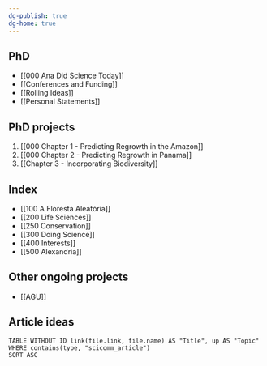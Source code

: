 ```yaml
---
dg-publish: true
dg-home: true
---
```

## PhD
- [[000 Ana Did Science Today]]
- [[Conferences and Funding]]
- [[Rolling Ideas]]
- [[Personal Statements]]

## PhD projects
1. [[000 Chapter 1 - Predicting Regrowth in the Amazon]]
2. [[000 Chapter 2 - Predicting Regrowth in Panama]]
3. [[Chapter 3 - Incorporating Biodiversity]]

## Index
- [[100 A Floresta Aleatória]]
- [[200 Life Sciences]]
- [[250 Conservation]]
- [[300 Doing Science]]
- [[400 Interests]]
- [[500 Alexandria]]

## Other ongoing projects
- [[AGU]]

## Article ideas
```dataview
TABLE WITHOUT ID link(file.link, file.name) AS "Title", up AS "Topic"
WHERE contains(type, "scicomm_article")
SORT ASC
```